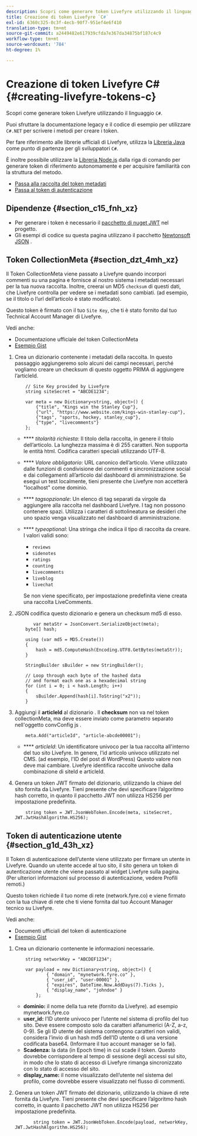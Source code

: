 ```yaml
---
description: Scopri come generare token Livefyre utilizzando il linguaggio C#.
title: Creazione di token Livefyre `C#`
exl-id: 6360c325-0c3f-4ecb-90f7-951ef4e6f410
translation-type: tm+mt
source-git-commit: a2449482e617939cfda7e367da34875bf187c4c9
workflow-type: tm+mt
source-wordcount: '784'
ht-degree: 1%

---
```


# Creazione di token Livefyre C\# {#creating-livefyre-tokens-c}

Scopri come generare token Livefyre utilizzando il linguaggio ``C#``.

Puoi sfruttare la documentazione legacy e il codice di esempio per utilizzare `C#.NET` per scrivere i metodi per creare i token.

Per fare riferimento alle librerie ufficiali di Livefyre, utilizza la [Libreria Java](https://github.com/Livefyre/livefyre-java-utils) come punto di partenza per gli sviluppatori `C#`.

È inoltre possibile utilizzare la [Libreria Node.js](https://github.com/Livefyre/livefyre-nodejs-utils) dalla riga di comando per generare token di riferimento autonomamente e per acquisire familiarità con la struttura del metodo.

* [Passa alla raccolta del token metadati](https://gist.github.com/gibron/56cb9c7060bf4816c4c5#the-collectionMeta-token)
* [Passa al token di autenticazione](https://gist.github.com/gibron/56cb9c7060bf4816c4c5#the-auth-token)

## Dipendenze {#section_c15_fnh_xz}

* Per generare i token è necessario il [pacchetto di nuget JWT](https://www.nuget.org/packages/JWT) nel progetto.
* Gli esempi di codice su questa pagina utilizzano il pacchetto [Newtonsoft JSON](https://www.nuget.org/packages/newtonsoft.json/) .

## Token CollectionMeta {#section_dzt_4mh_xz}

Il Token CollectionMeta viene passato a Livefyre quando incorpori commenti su una pagina e fornisce al nostro sistema i metadati necessari per la tua nuova raccolta. Inoltre, creerai un MD5 `checksum` di questi dati, che Livefyre controlla per vedere se i metadati sono cambiati. (ad esempio, se il titolo o l’url dell’articolo è stato modificato).

Questo token è firmato con il tuo `Site Key`, che ti è stato fornito dal tuo Technical Account Manager di Livefyre.

Vedi anche:

* Documentazione ufficiale del token CollectionMeta
* [Esempio Gist](https://gist.github.com/pcolombo/dbbea020618c521a2bd5)

1. Crea un dizionario contenente i metadati della raccolta. In questo passaggio aggiungeremo solo alcuni dei campi necessari, perché vogliamo creare un checksum di questo oggetto PRIMA di aggiungere l’articleId.

   ```
       // Site Key provided by Livefyre 
       string siteSecret = "ABCDE1234"; 
   
       var meta = new Dictionary<string, object>() { 
           {"title", "Kings win the Stanley Cup"}, 
           {"url", "https://www.website.com/kings-win-stanley-cup"}, 
           {"tags", "sports, hockey, stanley_cup"}, 
           {"type", "livecomments"} 
       };
   ```

   * **** *titolarità richiesta*: Il titolo della raccolta, in genere il titolo dell’articolo. La lunghezza massima è di 255 caratteri. Non supporta le entità html. Codifica caratteri speciali utilizzando UTF-8.
   * **** *Valore obbligatorio*: URL canonico dell’articolo. Viene utilizzato dalle funzioni di condivisione dei commenti e sincronizzazione social e dai collegamenti all’articolo dal dashboard di amministrazione. Se esegui un test localmente, tieni presente che Livefyre non accetterà &quot;localhost&quot; come dominio.
   * **** *tagsopzionale*: Un elenco di tag separati da virgole da aggiungere alla raccolta nel dashboard Livefyre. I tag non possono contenere spazi. Utilizza i caratteri di sottolineatura se desideri che uno spazio venga visualizzato nel dashboard di amministrazione.
   * **** *typeoptional*: Una stringa che indica il tipo di raccolta da creare. I valori validi sono:

      * `reviews`
      * `sidenotes`
      * `ratings`
      * `counting`
      * `livecomments`
      * `liveblog`
      * `livechat`

      Se non viene specificato, per impostazione predefinita viene creata una raccolta LiveComments.


1. JSON codifica questo dizionario e genera un checksum md5 di esso.

   ```
          var metaStr = JsonConvert.SerializeObject(meta); 
       byte[] hash; 
   
       using (var md5 = MD5.Create()) 
       { 
           hash = md5.ComputeHash(Encoding.UTF8.GetBytes(metaStr)); 
       } 
   
       StringBuilder sBuilder = new StringBuilder(); 
   
       // Loop through each byte of the hashed data  
       // and format each one as a hexadecimal string  
       for (int i = 0; i < hash.Length; i++) 
       { 
           sBuilder.Append(hash[i].ToString("x2")); 
       } 
   ```

1. Aggiungi il **articleId** al dizionario . Il **checksum** non va nel token collectionMeta, ma deve essere inviato come parametro separato nell&#39;oggetto convConfig js .

   ```
       meta.Add("articleId", "article-abcde00001"); 
   ```

   * **** *articleId*: Un identificatore univoco per la tua raccolta all&#39;interno del tuo sito Livefyre. In genere, l&#39;id articolo univoco utilizzato nel CMS. (ad esempio, l&#39;ID del post di WordPress) Questo valore non deve mai cambiare. Livefyre identifica raccolte univoche dalla combinazione di siteId e articleId.

1. Genera un token JWT firmato del dizionario, utilizzando la chiave del sito fornita da Livefyre. Tieni presente che devi specificare l’algoritmo hash corretto, in quanto il pacchetto JWT non utilizza HS256 per impostazione predefinita.

   ```
       string token = JWT.JsonWebToken.Encode(meta, siteSecret, JWT.JwtHashAlgorithm.HS256);
   ```

## Token di autenticazione utente {#section_g1d_43h_xz}

Il Token di autenticazione dell’utente viene utilizzato per firmare un utente in Livefyre. Quando un utente accede al tuo sito, il sito genera un token di autenticazione utente che viene passato al widget Livefyre sulla pagina. (Per ulteriori informazioni sul processo di autenticazione, vedere Profili remoti.)

Questo token richiede il tuo nome di rete (network.fyre.co) e viene firmato con la tua chiave di rete che ti viene fornita dal tuo Account Manager tecnico su Livefyre.

Vedi anche:

* Documenti ufficiali del token di autenticazione
* [Esempio Gist](https://gist.github.com/pcolombo/7d7403172c28734c87e2)

1. Crea un dizionario contenente le informazioni necessarie.

   ```
       string networkKey = "ABCDEF1234"; 
   
       var payload = new Dictionary<string, object>() {  
               { "domain", "mynetwork.fyre.co" }, 
               { "user_id", "user-00001" }, 
               { "expires", DateTime.Now.AddDays(7).Ticks }, 
               { "display_name", "johndoe" } 
           }; 
   ```

   * **dominio:** il nome della tua rete (fornito da Livefyre). ad esempio mynetwork.fyre.co
   * **user_id:** l’ID utente univoco per l’utente nel sistema di profilo del tuo sito. Deve essere composto solo da caratteri alfanumerici (A-Z, a-z, 0-9). Se gli ID utente del sistema contengono caratteri non validi, considera l’invio di un hash md5 dell’ID utente o di una versione codificata base64. (Informare il tuo account manager se lo fai).
   * **Scadenza:** la data (in Epoch time) in cui scade il token. Questo dovrebbe corrispondere al tempo di sessione degli accessi sul sito, in modo che lo stato di accesso di Livefyre rimanga sincronizzato con lo stato di accesso del sito.
   * **display_name:** il nome visualizzato dell’utente nel sistema del profilo, come dovrebbe essere visualizzato nel flusso di commenti.

1. Genera un token JWT firmato del dizionario, utilizzando la chiave di rete fornita da Livefyre. Tieni presente che devi specificare l’algoritmo hash corretto, in quanto il pacchetto JWT non utilizza HS256 per impostazione predefinita.

   ```
          string token = JWT.JsonWebToken.Encode(payload, networkKey, JWT.JwtHashAlgorithm.HS256);
   ```
